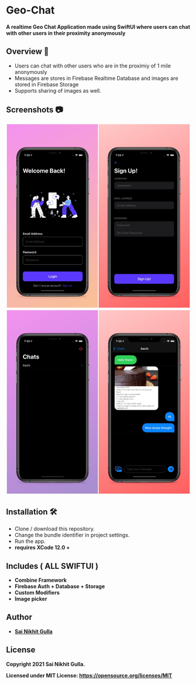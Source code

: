 # Geo-Chat
#### A realtime Geo Chat Application made using SwiftUI where users can chat with other users  in their proximity anonymously

## Overview 💬
- Users can chat with other users who are in the proximiy of 1 mile anonymously
- Messages are stores in Firebase Realtime Database and images are stored in Firebase Storage
- Supports sharing of images as well.

## Screenshots 📷

<img src="images/ss1.jpg" />
<img src="images/ss2.jpg" />

 ## Installation 🛠
 - Clone / download this repository.
 - Change the bundle identifier in project settings.
 - Run the app.
 - <b> requires XCode 12.0 + <b>

 
## Includes ( ALL SWIFTUI )
- Combine Framework
- Firebase Auth + Database + Storage
- Custom Modifiers
- Image picker 




 
## Author
* [Sai Nikhit Gulla](https://github.com/gsnsg)

## License

 Copyright 2021 Sai Nikhit Gulla.

 Licensed under MIT License: https://opensource.org/licenses/MIT
